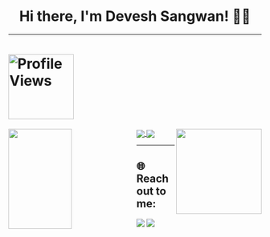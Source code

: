 <h1 align="center">Hi there, I'm Devesh Sangwan! 👋🏼 </h1>

---
<h1 align="left"> 
    <img src="https://komarev.com/ghpvc/?username=deveshsangwan&color=brightgreen&center&color=fe428e" alt="Profile Views" width="130">
 </h1>
<a>
 <img align="left" src="https://github-readme-stats.vercel.app/api?username=deveshsangwan&&show_icons=true&title_color=fe428e&icon_color=f8d847&text_color=a9fef7&bg_color=141321&hide=issues&count_private=true&include_all_commits=true" 
      width="50%" height="200">
</a>
<a>
  <img align="right" src="https://github-readme-stats.vercel.app/api/top-langs/?username=deveshsangwan&layout=compact&theme=radical&hide=makefile" height="170"/>
</a>
<a href="https://github.com/deveshsangwan/Coronavirus-Voice-Assistant">  
  <img align="center" src="https://github-readme-stats.vercel.app/api/pin/?username=deveshsangwan&repo=coronavirus-voice-assistant&theme=radical" />
</a>
<a href="https://github.com/deveshsangwan/Image-Scraper">
  <img align="center" src="https://github-readme-stats.vercel.app/api/pin/?username=deveshsangwan&repo=image-scraper&theme=radical" />
</a>

---

## 🌐 **Reach out to me:**

[<img src="https://img.shields.io/badge/LinkedIn-devesh--sangwan-informational?style=for-the-badge&labelColor=black&logo=linkedin&logoColor=blue&&color=blue"/>][linkedin]
[<img src="https://img.shields.io/badge/Gmail-dev.sangwan2001@gmail.com-informational?style=for-the-badge&labelColor=black&logoColor=d000000&logo=gmail&color=d00000"/>][gmail]

[linkedin]: https://www.linkedin.com/in/devesh-sangwan-4a6646165/
[gmail]: mailto:dev.sangwan2001@gmail.com
<!--
**deveshsangwan/deveshsangwan** is a ✨ _special_ ✨ repository because its `README.md` (this file) appears on your GitHub profile.

Here are some ideas to get you started:

- 🔭 I’m currently working on ...
- 🌱 I’m currently learning ...
- 👯 I’m looking to collaborate on ...
- 🤔 I’m looking for help with ...
- 💬 Ask me about ...
- 📫 How to reach me: ...
- 😄 Pronouns: ...
- ⚡ Fun fact: ...
-->
